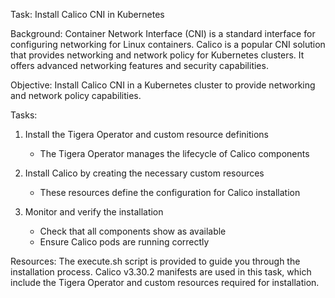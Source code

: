 Task: Install Calico CNI in Kubernetes

Background:
Container Network Interface (CNI) is a standard interface for configuring networking for Linux containers. Calico is a popular CNI solution that provides networking and network policy for Kubernetes clusters. It offers advanced networking features and security capabilities.

Objective:
Install Calico CNI in a Kubernetes cluster to provide networking and network policy capabilities.

Tasks:
1. Install the Tigera Operator and custom resource definitions
   - The Tigera Operator manages the lifecycle of Calico components

2. Install Calico by creating the necessary custom resources
   - These resources define the configuration for Calico installation

3. Monitor and verify the installation
   - Check that all components show as available
   - Ensure Calico pods are running correctly

Resources:
The execute.sh script is provided to guide you through the installation process. Calico v3.30.2 manifests are used in this task, which include the Tigera Operator and custom resources required for installation.
